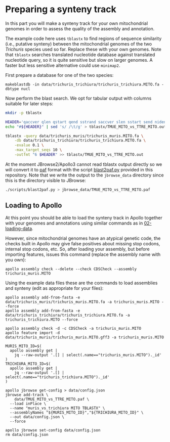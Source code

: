 # Preparing a synteny track

In this part you will make a synteny track for your own mitochondrial genomes
in order to assess the quality of the assembly and annotation.

The example code here uses `tblastx` to find regions of sequence similarity
(i.e., putative synteny) between the mitochondrial genomes of the two
*Trichuris* species used so far. Replace these with your own genomes. Note that
`tblastx` searches translated nucleotide database against translated nucleotide
query, so it is quite sensitive but slow on larger genomes. A faster but less
sensitive alternative could use `minimap2`.

First prepare a database for one of the two species:

```
makeblastdb -in data/trichuris_trichiura/trichuris_trichiura.MITO.fa -dbtype nucl
```

Now perform the blast search. We opt for tabular output with columns suitable
for later steps:

```sh
mkdir -p tblastx

HEADER='qaccver qlen qstart qend sstrand saccver slen sstart send nident'
echo "#${HEADER}" | sed 's/ /\t/g' > tblastx/TMUE_MITO_vs_TTRE_MITO.out

tblastx -query data/trichuris_muris/trichuris_muris.MITO.fa \
    -db data/trichuris_trichiura/trichuris_trichiura.MITO.fa \
    -evalue 0.1 \
    -max_target_seqs 10 \
    -outfmt "6 $HEADER" >> tblastx/TMUE_MITO_vs_TTRE_MITO.out
```

At the moment JBrowse2/Apollo3 cannot read tblastx output directly so we will
convert it to [paf](https://lh3.github.io/minimap2/minimap2.html#10) format
with the script [blast2paf.py](../scripts/blast2paf.py) provided in this
repository. Note that we write the output to the `jbrowse_data` directory since
this is the directory visible to JBrowse:

```sh
./scripts/blast2paf.py > jbrowse_data/TMUE_MITO_vs_TTRE_MITO.paf
```

## Loading to Apollo

At this point you should be able to load the synteny track in Apollo together
with your genomes and annotations using similar commands as in
[02-loading-data](02-loading-data.md). 

However, since mitochondrial genomes have an atypical genetic code, the checks
built in Apollo may give false positives about missing stop codons, internal
stop codons, etc. So, after loading your assembly, but before importing
features, issues this command (replace the assembly name with you own):

```
apollo assembly check --delete --check CDSCheck --assembly trichuris_muris.MITO
```

Using the example data files these are the commands to load assemblies and
synteny (edit as appropriate for your files):

```
apollo assembly add-from-fasta -e data/trichuris_muris/trichuris_muris.MITO.fa -a trichuris_muris.MITO --force 
apollo assembly add-from-fasta -e data/trichuris_trichiura/trichuris_trichiura.MITO.fa -a trichuris_trichiura.MITO --force

apollo assembly check -d -c CDSCheck -a trichuris_muris.MITO
apollo feature import -d data/trichuris_muris/trichuris_muris.MITO.gff3 -a trichuris_muris.MITO

MURIS_MITO_ID=$(
  apollo assembly get |
    jq --raw-output '.[] | select(.name=="trichuris_muris.MITO")._id'
)
TRICHIURA_MITO_ID=$(
  apollo assembly get |
    jq --raw-output '.[] | select(.name=="trichuris_trichiura.MITO")._id'
)

apollo jbrowse get-config > data/config.json
jbrowse add-track \
    data/TMUE_MITO_vs_TTRE_MITO.paf \
  --load inPlace \
  --name "muris_vs_trichiura MITO TBLASTX" \
  --assemblyNames "${MURIS_MITO_ID}","${TRICHIURA_MITO_ID}" \
  --out data/config.json \
  --force

apollo jbrowse set-config data/config.json
rm data/config.json
```
